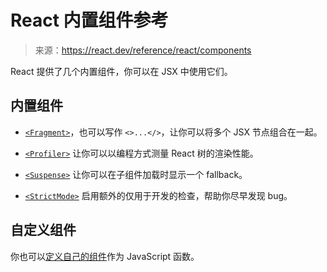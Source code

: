 # React 内置组件参考

> 来源：https://react.dev/reference/react/components

React 提供了几个内置组件，你可以在 JSX 中使用它们。

## 内置组件

- [`<Fragment>`](https://react.dev/reference/react/Fragment)，也可以写作 `<>...</>`，让你可以将多个 JSX 节点组合在一起。

- [`<Profiler>`](https://react.dev/reference/react/Profiler) 让你可以以编程方式测量 React 树的渲染性能。

- [`<Suspense>`](https://react.dev/reference/react/Suspense) 让你可以在子组件加载时显示一个 fallback。

- [`<StrictMode>`](https://react.dev/reference/react/StrictMode) 启用额外的仅用于开发的检查，帮助你尽早发现 bug。

## 自定义组件

你也可以[定义自己的组件](https://react.dev/learn/your-first-component)作为 JavaScript 函数。
